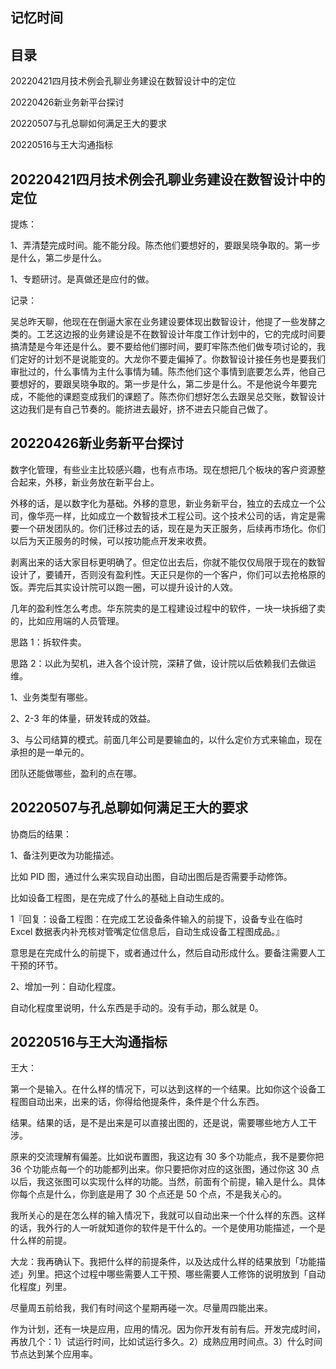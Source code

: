 ## 记忆时间

## 目录

20220421四月技术例会孔聊业务建设在数智设计中的定位

20220426新业务新平台探讨

20220507与孔总聊如何满足王大的要求

20220516与王大沟通指标

## 20220421四月技术例会孔聊业务建设在数智设计中的定位

提炼：

1、弄清楚完成时间。能不能分段。陈杰他们要想好的，要跟吴晓争取的。第一步是什么，第二步是什么。

1、专题研讨。是真做还是应付的做。

记录：

吴总昨天聊，他现在在倒逼大家在业务建设要体现出数智设计，他提了一些发酵之类的。工艺这边报的业务建设是不在数智设计年度工作计划中的，它的完成时间要搞清楚是今年还是什么。要不要给他们挪时间，要盯牢陈杰他们做专项讨论的，我们定好的计划不是说能变的。大龙你不要走偏掉了。你数智设计接任务也是要我们审批过的，什么事情为主什么事情为辅。陈杰他们这个事情到底要怎么弄，他自己要想好的，要跟吴晓争取的。第一步是什么，第二步是什么。不是他说今年要完成，不能他的课题变成我们的课题了。陈杰你们想好怎么去跟吴总交账，数智设计这边我们是有自己节奏的。能挤进去最好，挤不进去只能自己做了。

## 20220426新业务新平台探讨

数字化管理，有些业主比较感兴趣，也有点市场。现在想把几个板块的客户资源整合起来，外移，新业务放在新平台上。

外移的话，是以数字化为基础。外移的意思，新业务新平台，独立的去成立一个公司，像华亮一样，比如成立一个数智技术工程公司。这个技术公司的话，肯定是需要一个研发团队的。你们迁移过去的话，现在是为天正服务，后续再市场化。你们以后为天正服务的时候，可以按功能点开发来收费。

剥离出来的话大家目标更明确了。但定位出去后，你就不能仅仅局限于现在的数智设计了，要铺开，否则没有盈利性。天正只是你的一个客户，你们可以去抢格原的饭。弄完后其实设计院可以跑一圈，可以提升设计的人效。

几年的盈利性怎么考虑。华东院卖的是工程建设过程中的软件，一块一块拆细了卖的，比如应用端的人员管理。

思路 1：拆软件卖。

思路 2：以此为契机，进入各个设计院，深耕了做，设计院以后依赖我们去做运维。

1、业务类型有哪些。

2、2-3 年的体量，研发转成的效益。

3、与公司结算的模式。前面几年公司是要输血的，以什么定价方式来输血，现在承担的是一单元的。

团队还能做哪些，盈利的点在哪。

## 20220507与孔总聊如何满足王大的要求

协商后的结果：

1、备注列更改为功能描述。

比如 PID 图，通过什么来实现自动出图，自动出图后是否需要手动修饰。

比如设备工程图，是在完成了什么的基础上自动生成的。

1『回复：设备工程图：在完成工艺设备条件输入的前提下，设备专业在临时 Excel 数据表内补充核对管嘴定位信息后，自动生成设备工程图成品。』

意思是在完成什么的前提下，或者通过什么，然后自动形成什么。要备注需要人工干预的环节。

2、增加一列：自动化程度。

自动化程度里说明，什么东西是手动的。没有手动，那么就是 0。

## 20220516与王大沟通指标

王大：

第一个是输入。在什么样的情况下，可以达到这样的一个结果。比如你这个设备工程图自动出来，出来的话，你得给他提条件，条件是个什么东西。

结果。结果的话，是不是出来是可以直接出图的，还是说，需要哪些地方人工干涉。

原来的交流理解有偏差。比如说布置图，我这边有 30 多个功能点，我不是要你把 36 个功能点每一个的功能都列出来。你只要把你对应的这张图，通过你这 30 点以后，我这张图可以实现什么样的功能。当然，前面有个前提，输入是什么。具体你每个点是什么，你到底是用了 30 个点还是 50 个点，不是我关心的。

我所关心的是在怎么样的输入情况下，我就可以自动出来一个什么样的东西。这样的话，我外行的人一听就知道你的软件是干什么的。一个是使用功能描述，一个是什么样的前提。

大龙：我再确认下。我把什么样的前提条件，以及达成什么样的结果放到「功能描述」列里。把这个过程中哪些需要人工干预、哪些需要人工修饰的说明放到「自动化程度」列里。

尽量周五前给我，我们有时间这个星期再碰一次。尽量周四能出来。

作为计划，还有一块是应用，应用的情况。因为你开发有前有后。开发完成时间，再放几个：1）试运行时间，比如试运行多久。2）成熟应用时间点。3）什么时间节点达到某个应用率。
